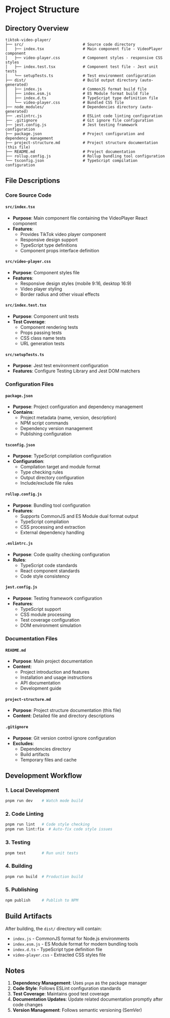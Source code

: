 # Project Structure

## Directory Overview

```
tiktok-video-player/
├── src/                          # Source code directory
│   ├── index.tsx                 # Main component file - VideoPlayer component
│   ├── video-player.css          # Component styles - responsive CSS styles
│   ├── index.test.tsx            # Component test file - Jest unit tests
│   └── setupTests.ts             # Test environment configuration
├── dist/                         # Build output directory (auto-generated)
│   ├── index.js                  # CommonJS format build file
│   ├── index.esm.js              # ES Module format build file
│   ├── index.d.ts                # TypeScript type definition file
│   └── video-player.css          # Bundled CSS file
├── node_modules/                 # Dependencies directory (auto-generated)
├── .eslintrc.js                  # ESLint code linting configuration
├── .gitignore                    # Git ignore file configuration
├── jest.config.js                # Jest testing framework configuration
├── package.json                  # Project configuration and dependency management
├── project-structure.md          # Project structure documentation (this file)
├── README.md                     # Project documentation
├── rollup.config.js              # Rollup bundling tool configuration
└── tsconfig.json                 # TypeScript compilation configuration
```

## File Descriptions

### Core Source Code

#### `src/index.tsx`
- **Purpose**: Main component file containing the VideoPlayer React component
- **Features**: 
  - Provides TikTok video player component
  - Responsive design support
  - TypeScript type definitions
  - Component props interface definition

#### `src/video-player.css`
- **Purpose**: Component styles file
- **Features**:
  - Responsive design styles (mobile 9:16, desktop 16:9)
  - Video player styling
  - Border radius and other visual effects

#### `src/index.test.tsx`
- **Purpose**: Component unit tests
- **Test Coverage**:
  - Component rendering tests
  - Props passing tests
  - CSS class name tests
  - URL generation tests

#### `src/setupTests.ts`
- **Purpose**: Jest test environment configuration
- **Features**: Configure Testing Library and Jest DOM matchers

### Configuration Files

#### `package.json`
- **Purpose**: Project configuration and dependency management
- **Contains**:
  - Project metadata (name, version, description)
  - NPM script commands
  - Dependency version management
  - Publishing configuration

#### `tsconfig.json`
- **Purpose**: TypeScript compilation configuration
- **Configuration**:
  - Compilation target and module format
  - Type checking rules
  - Output directory configuration
  - Include/exclude file rules

#### `rollup.config.js`
- **Purpose**: Bundling tool configuration
- **Features**:
  - Supports CommonJS and ES Module dual format output
  - TypeScript compilation
  - CSS processing and extraction
  - External dependency handling

#### `.eslintrc.js`
- **Purpose**: Code quality checking configuration
- **Rules**:
  - TypeScript code standards
  - React component standards
  - Code style consistency

#### `jest.config.js`
- **Purpose**: Testing framework configuration
- **Features**:
  - TypeScript support
  - CSS module processing
  - Test coverage configuration
  - DOM environment simulation

### Documentation Files

#### `README.md`
- **Purpose**: Main project documentation
- **Content**:
  - Project introduction and features
  - Installation and usage instructions
  - API documentation
  - Development guide

#### `project-structure.md`
- **Purpose**: Project structure documentation (this file)
- **Content**: Detailed file and directory descriptions

#### `.gitignore`
- **Purpose**: Git version control ignore configuration
- **Excludes**:
  - Dependencies directory
  - Build artifacts
  - Temporary files and cache

## Development Workflow

### 1. Local Development
```bash
pnpm run dev    # Watch mode build
```

### 2. Code Linting
```bash
pnpm run lint   # Code style checking
pnpm run lint:fix  # Auto-fix code style issues
```

### 3. Testing
```bash
pnpm test       # Run unit tests
```

### 4. Building
```bash
pnpm run build  # Production build
```

### 5. Publishing
```bash
npm publish     # Publish to NPM
```

## Build Artifacts

After building, the `dist/` directory will contain:

- `index.js` - CommonJS format for Node.js environments
- `index.esm.js` - ES Module format for modern bundling tools
- `index.d.ts` - TypeScript type definition file
- `video-player.css` - Extracted CSS styles file

## Notes

1. **Dependency Management**: Uses `pnpm` as the package manager
2. **Code Style**: Follows ESLint configuration standards
3. **Test Coverage**: Maintains good test coverage
4. **Documentation Updates**: Update related documentation promptly after code changes
5. **Version Management**: Follows semantic versioning (SemVer) 